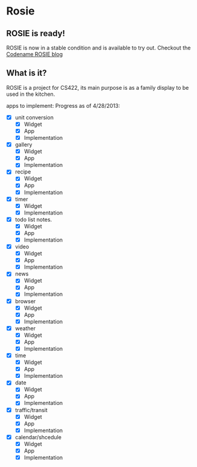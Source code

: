 Rosie
=====
ROSIE is ready!
---------------
ROSIE is now in a stable condition and is available to try out.
Checkout the [Codename ROSIE blog](http://codenamerosie.wordpress.com)

What is it?
-----------
ROSIE is a project for CS422, its main purpose is as a family display to be used in the kitchen.

apps to implement:
Progress as of 4/28/2013:
- [x] unit conversion
  - [x] Widget
  - [x] App
  - [x] Implementation
- [x] gallery
  - [x] Widget
  - [x] App
  - [x] Implementation
- [x] recipe
  - [x] Widget
  - [x] App
  - [x] Implementation
- [x] timer
  - [x] Widget
  - [x] Implementation
- [x] todo list notes.
  - [x] Widget
  - [x] App
  - [x] Implementation
- [x] video
  - [x] Widget
  - [x] App
  - [x] Implementation
- [x] news
  - [x] Widget
  - [x] App
  - [x] Implementation
- [x] browser
  - [x] Widget
  - [x] App
  - [x] Implementation
- [x] weather
  - [x] Widget
  - [x] App
  - [x] Implementation
- [x] time
  - [x] Widget
  - [x] App
  - [x] Implementation
- [x] date
  - [x] Widget
  - [x] App
  - [x] Implementation
- [x] traffic/transit
  - [x] Widget
  - [x] App
  - [x] Implementation
- [x] calendar/shcedule
  - [x] Widget
  - [x] App
  - [x] Implementation
